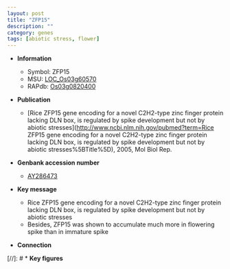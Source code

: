 ```yaml
---
layout: post
title: "ZFP15"
description: ""
category: genes
tags: [abiotic stress, flower]
---
```


* **Information**  
    + Symbol: ZFP15  
    + MSU: [LOC_Os03g60570](http://rice.uga.edu/cgi-bin/ORF_infopage.cgi?orf=LOC_Os03g60570)  
    + RAPdb: [Os03g0820400](https://rapdb.dna.affrc.go.jp/locus/?name=Os03g0820400)  

* **Publication**  
    + [Rice ZFP15 gene encoding for a novel C2H2-type zinc finger protein lacking DLN box, is regulated by spike development but not by abiotic stresses](http://www.ncbi.nlm.nih.gov/pubmed?term=Rice ZFP15 gene encoding for a novel C2H2-type zinc finger protein lacking DLN box, is regulated by spike development but not by abiotic stresses%5BTitle%5D), 2005, Mol Biol Rep.

* **Genbank accession number**  
    + [AY286473](http://www.ncbi.nlm.nih.gov/nuccore/AY286473)

* **Key message**  
    + Rice ZFP15 gene encoding for a novel C2H2-type zinc finger protein lacking DLN box, is regulated by spike development but not by abiotic stresses
    + Besides, ZFP15 was shown to accumulate much more in flowering spike than in immature spike

* **Connection**  

[//]: # * **Key figures**  


